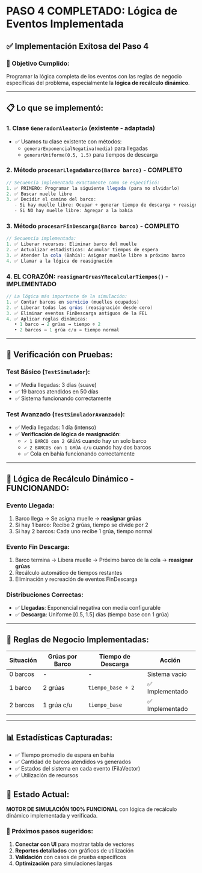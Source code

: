 # PASO 4 COMPLETADO: Lógica de Eventos Implementada

## ✅ Implementación Exitosa del Paso 4

### 🎯 Objetivo Cumplido:
Programar la lógica completa de los eventos con las reglas de negocio específicas del problema, especialmente la **lógica de recálculo dinámico**.

---

## 📋 Lo que se implementó:

### 1. **Clase `GeneradorAleatorio` (existente - adaptada)**
- ✅ Usamos tu clase existente con métodos:
  - `generarExponencialNegativa(media)` para llegadas
  - `generarUniforme(0.5, 1.5)` para tiempos de descarga

### 2. **Método `procesarLlegadaBarco(Barco barco)` - COMPLETO**
```java
// Secuencia implementada exactamente como se especificó:
1. ✅ PRIMERO: Programar la siguiente llegada (para no olvidarlo)
2. ✅ Buscar muelle libre
3. ✅ Decidir el camino del barco:
   - Si hay muelle libre: Ocupar + generar tiempo de descarga + reasignar
   - Si NO hay muelle libre: Agregar a la bahía
```

### 3. **Método `procesarFinDescarga(Barco barco)` - COMPLETO**
```java
// Secuencia implementada:
1. ✅ Liberar recursos: Eliminar barco del muelle
2. ✅ Actualizar estadísticas: Acumular tiempos de espera
3. ✅ Atender la cola (Bahía): Asignar muelle libre a próximo barco
4. ✅ Llamar a la lógica de reasignación
```

### 4. **EL CORAZÓN: `reasignarGruasYRecalcularTiempos()` - IMPLEMENTADO**
```java
// La lógica más importante de la simulación:
1. ✅ Contar barcos en servicio (muelles ocupados)
2. ✅ Liberar todas las grúas (reasignación desde cero)
3. ✅ Eliminar eventos FinDescarga antiguos de la FEL
4. ✅ Aplicar reglas dinámicas:
   • 1 barco → 2 grúas → tiempo ÷ 2
   • 2 barcos → 1 grúa c/u → tiempo normal
```

---

## 🧪 Verificación con Pruebas:

### **Test Básico (`TestSimulador`)**:
- ✅ Media llegadas: 3 días (suave)
- ✅ 19 barcos atendidos en 50 días
- ✅ Sistema funcionando correctamente

### **Test Avanzado (`TestSimuladorAvanzado`)**:
- ✅ Media llegadas: 1 día (intenso)
- ✅ **Verificación de lógica de reasignación**:
  - `✓ 1 BARCO con 2 GRÚAS` cuando hay un solo barco
  - `✓ 2 BARCOS con 1 GRÚA c/u` cuando hay dos barcos
  - ✅ Cola en bahía funcionando correctamente

---

## 🔄 Lógica de Recálculo Dinámico - FUNCIONANDO:

### **Evento Llegada:**
1. Barco llega → Se asigna muelle → **reasignar grúas**
2. Si hay 1 barco: Recibe 2 grúas, tiempo se divide por 2
3. Si hay 2 barcos: Cada uno recibe 1 grúa, tiempo normal

### **Evento Fin Descarga:**
1. Barco termina → Libera muelle → Próximo barco de la cola → **reasignar grúas**
2. Recálculo automático de tiempos restantes
3. Eliminación y recreación de eventos FinDescarga

### **Distribuciones Correctas:**
- ✅ **Llegadas**: Exponencial negativa con media configurable
- ✅ **Descarga**: Uniforme [0.5, 1.5] días (tiempo base con 1 grúa)

---

## 🎯 Reglas de Negocio Implementadas:

| Situación | Grúas por Barco | Tiempo de Descarga | Acción |
|-----------|----------------|-------------------|---------|
| 0 barcos | - | - | Sistema vacío |
| 1 barco | 2 grúas | `tiempo_base ÷ 2` | ✅ Implementado |
| 2 barcos | 1 grúa c/u | `tiempo_base` | ✅ Implementado |

---

## 📊 Estadísticas Capturadas:
- ✅ Tiempo promedio de espera en bahía
- ✅ Cantidad de barcos atendidos vs generados
- ✅ Estados del sistema en cada evento (FilaVector)
- ✅ Utilización de recursos

## 🚀 Estado Actual:
**MOTOR DE SIMULACIÓN 100% FUNCIONAL** con lógica de recálculo dinámico implementada y verificada.

### 🎯 Próximos pasos sugeridos:
1. **Conectar con UI** para mostrar tabla de vectores
2. **Reportes detallados** con gráficos de utilización
3. **Validación** con casos de prueba específicos
4. **Optimización** para simulaciones largas
